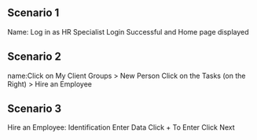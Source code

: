 ## Scenario 1

Name: Log in as HR Specialist
Login Successful and Home page displayed

## Scenario 2

name:Click on My Client Groups > New Person
Click on the Tasks (on the Right) > Hire an Employee

## Scenario 3

Hire an Employee: Identification
Enter Data
Click + To Enter
Click Next
